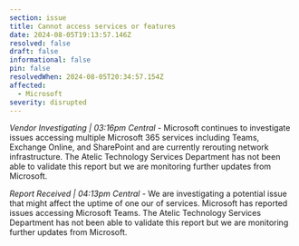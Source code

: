 ```yaml
---
section: issue
title: Cannot access services or features
date: 2024-08-05T19:13:57.146Z
resolved: false
draft: false
informational: false
pin: false
resolvedWhen: 2024-08-05T20:34:57.154Z
affected:
  - Microsoft
severity: disrupted
---
```

*Vendor Investigating | 03:16pm Central* - Microsoft continues to investigate issues accessing multiple Microsoft 365 services including Teams, Exchange Online, and SharePoint and are currently rerouting network infrastructure. The Atelic Technology Services Department has not been able to validate this report but we are monitoring further updates from Microsoft.

*Report Received | 04:13pm Central* - We are investigating a potential issue that might affect the uptime of one our of services. Microsoft has reported issues accessing Microsoft Teams. The Atelic Technology Services Department has not been able to validate this report but we are monitoring further updates from Microsoft.